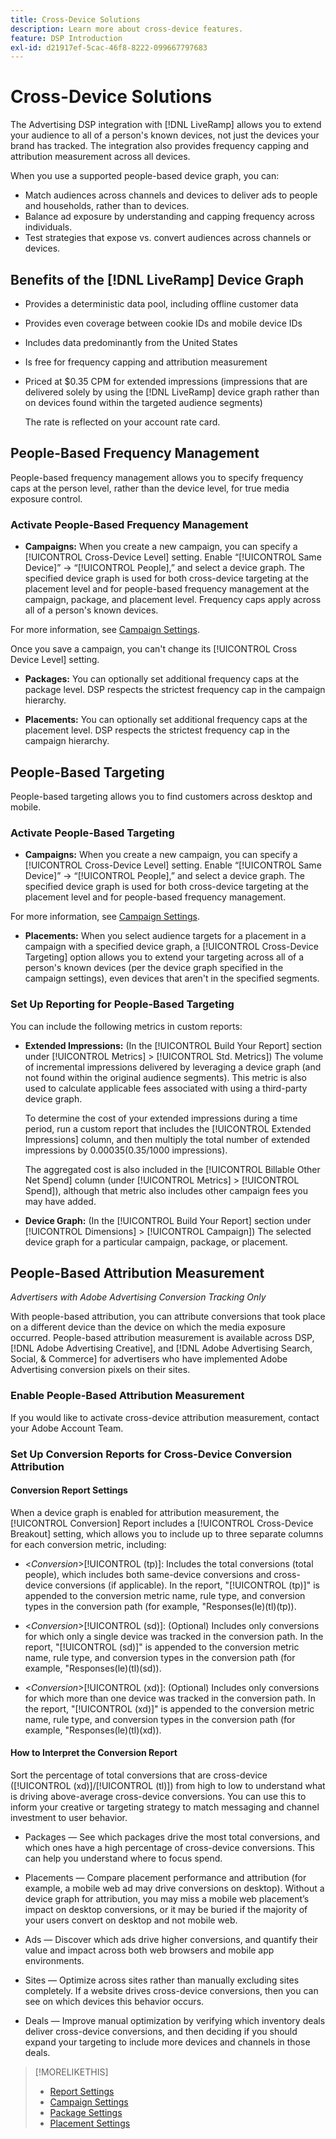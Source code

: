 ```yaml
---
title: Cross-Device Solutions
description: Learn more about cross-device features.
feature: DSP Introduction
exl-id: d21917ef-5cac-46f8-8222-099667797683
---
```

# Cross-Device Solutions

The Advertising DSP integration with [!DNL LiveRamp] allows you to extend your audience to all of a person's known devices, not just the devices your brand has tracked. The integration also provides frequency capping and attribution measurement across all devices.

When you use a supported people-based device graph, you can:

* Match audiences across channels and devices to deliver ads to people and households, rather than to devices.
* Balance ad exposure by understanding and capping frequency across individuals.
* Test strategies that expose vs. convert audiences across channels or devices.

## Benefits of the [!DNL LiveRamp] Device Graph

* Provides a deterministic data pool, including offline customer data

* Provides even coverage between cookie IDs and mobile device IDs

* Includes data predominantly from the United States

* Is free for frequency capping and attribution measurement

* Priced at $0.35 CPM for extended impressions (impressions that are delivered solely by using the [!DNL LiveRamp] device graph rather than on devices found within the targeted audience segments)

  The rate is reflected on your account rate card.

## People-Based Frequency Management

People-based frequency management allows you to specify frequency caps at the person level, rather than the device level, for true media exposure control.

### Activate People-Based Frequency Management

* **Campaigns:** When you create a new campaign, you can specify a [!UICONTROL Cross-Device Level] setting. Enable “[!UICONTROL Same Device]” -> “[!UICONTROL People],” and select a device graph. The specified device graph is used for both cross-device targeting at the placement level and for people-based frequency management at the campaign, package, and placement level. Frequency caps apply across all of a person's known devices.

 For more information, see [Campaign Settings](/help/dsp/campaign-management/campaigns/campaign-settings.md).

   Once you save a campaign, you can't change its [!UICONTROL Cross Device Level] setting.

* **Packages:**  You can optionally set additional frequency caps at the package level. DSP respects the strictest frequency cap in the campaign hierarchy.

* **Placements:** You can optionally set additional frequency caps at the placement level. DSP respects the strictest frequency cap in the campaign hierarchy.

## People-Based Targeting

People-based targeting allows you to find customers across desktop and mobile.

### Activate People-Based Targeting

* **Campaigns:** When you create a new campaign, you can specify a [!UICONTROL Cross-Device Level] setting. Enable “[!UICONTROL Same Device]” -> “[!UICONTROL People],” and select a device graph. The specified device graph is used for both cross-device targeting at the placement level and for people-based frequency management.

 For more information, see [Campaign Settings](/help/dsp/campaign-management/campaigns/campaign-settings.md).

* **Placements:** When you select audience targets for a placement in a campaign with a specified device graph, a [!UICONTROL Cross-Device Targeting] option allows you to extend your targeting across all of a person's known devices (per the device graph specified in the campaign settings), even devices that aren't in the specified segments.

### Set Up Reporting for People-Based Targeting

You can include the following metrics in custom reports:

* **Extended Impressions:** (In the [!UICONTROL Build Your Report] section under [!UICONTROL Metrics] > [!UICONTROL Std. Metrics]) The volume of incremental impressions delivered by leveraging a device graph (and not found within the original audience segments). This metric is also used to calculate applicable fees associated with using a third-party device graph.

   To determine the cost of your extended impressions during a time period, run a custom report that includes the [!UICONTROL Extended Impressions] column, and then multiply the total number of extended impressions by $0.00035 ($0.35/1000 impressions).

   The aggregated cost is also included in the [!UICONTROL Billable Other Net Spend] column (under [!UICONTROL Metrics] > [!UICONTROL Spend]), although that metric also includes other campaign fees you may have added.

* **Device Graph:** (In the [!UICONTROL Build Your Report] section under [!UICONTROL Dimensions] > [!UICONTROL Campaign]) The selected device graph for a particular campaign, package, or placement.

## People-Based Attribution Measurement

*Advertisers with Adobe Advertising Conversion Tracking Only*

With people-based attribution, you can attribute conversions that took place on a different device than the device on which the media exposure occurred. People-based attribution measurement is available across DSP, [!DNL Adobe Advertising Creative], and [!DNL Adobe Advertising Search, Social, & Commerce] for advertisers who have implemented Adobe Advertising conversion pixels on their sites.

### Enable People-Based Attribution Measurement

If you would like to activate cross-device attribution measurement, contact your Adobe Account Team.

### Set Up Conversion Reports for Cross-Device Conversion Attribution

#### Conversion Report Settings

When a device graph is enabled for attribution measurement, the [!UICONTROL Conversion] Report includes a [!UICONTROL Cross-Device Breakout] setting, which allows you to include up to three separate columns for each conversion metric, including:

* <*Conversion*>[!UICONTROL (tp)]: Includes the total conversions (total people), which includes both same-device conversions and cross-device conversions (if applicable). In the report, "[!UICONTROL (tp)]" is appended to the conversion metric name, rule type, and conversion types in the conversion path (for example, "Responses(le)(tl)(tp)).

* <*Conversion*>[!UICONTROL (sd)]: (Optional) Includes only conversions for which only a single device was tracked in the conversion path. In the report, "[!UICONTROL (sd)]" is appended to the conversion metric name, rule type, and conversion types in the conversion path (for example, "Responses(le)(tl)(sd)).

* <*Conversion*>[!UICONTROL (xd)]: (Optional) Includes only conversions for which more than one device was tracked in the conversion path. In the report, "[!UICONTROL (xd)]" is appended to the conversion metric name, rule type, and conversion types in the conversion path (for example, "Responses(le)(tl)(xd)).

#### How to Interpret the Conversion Report

Sort the percentage of total conversions that are cross-device ([!UICONTROL (xd)]/[!UICONTROL (tl)]) from high to low to understand what is driving above-average cross-device conversions. You can use this to inform your creative or targeting strategy to match messaging and channel investment to user behavior.

* Packages &mdash; See which packages drive the most total conversions, and which ones have a high percentage of cross-device conversions. This can help you understand where to focus spend.

* Placements &mdash; Compare placement performance and attribution (for example, a mobile web ad may drive conversions on desktop). Without a device graph for attribution, you may miss a mobile web placement’s impact on desktop conversions, or it may be buried if the majority of your users convert on desktop and not mobile web.

* Ads &mdash; Discover which ads drive higher conversions, and quantify their value and impact across both web browsers and mobile app environments.

* Sites &mdash; Optimize across sites rather than manually excluding sites completely. If a website drives cross-device conversions, then you can see on which devices this behavior occurs.

* Deals &mdash; Improve manual optimization by verifying which inventory deals deliver cross-device conversions, and then deciding if you should expand your targeting to include more devices and channels in those deals.

>[!MORELIKETHIS]
>
>* [Report Settings](/help/dsp/reports/report-settings.md)
>* [Campaign Settings](/help/dsp/campaign-management/campaigns/campaign-settings.md)
>* [Package Settings](/help/dsp/campaign-management/packages/package-settings.md)
>* [Placement Settings](/help/dsp/campaign-management/placements/placement-settings.md)
